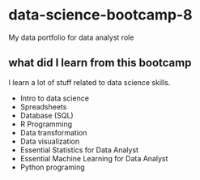 # data-science-bootcamp-8
My data portfolio for data analyst  role

## what did I learn from this bootcamp

I learn a lot of stuff related to data science skills.

- Intro to data science
- Spreadsheets
- Database (SQL)
- R Programming
- Data transformation
- Data visualization
- Essential Statistics for Data Analyst
- Essential Machine Learning for Data Analyst
- Python programing


